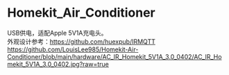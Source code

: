 # Homekit_Air_Conditioner
USB供电，适配Apple 5V1A充电头。
<br>外观设计参考：https://github.com/huexpub/IRMQTT
<br>https://github.com/LouisLee985/Homekit-Air-Conditioner/blob/main/hardware/AC_IR_Homekit_5V1A_3.0_0402/AC_IR_Homekit_5V1A_3.0_0402.jpg?raw=true
